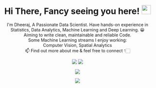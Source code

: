 
# <p align="center" > <h1 align="center" > Hi There, Fancy seeing you here! <img src="https://user-images.githubusercontent.com/21185758/90338872-fd1c7d00-dfec-11ea-96f1-ca4245a05836.gif" width="30px"></h1></p>
  
 <p align="center" >
I'm Dheeraj, A Passionate Data Scientist. Have hands-on experience in Statistics, Data Analytics, Machine Learning and Deep Learning. 😀 </br> 
Aiming to write clean, maintainable and reliable Code.</br> 
Some Machine Learning streams I enjoy working: </br> Computer Vision, Spatial Analytics</br> 
📫 Find out more about me & feel free to connect 👇🏻 </br>
</p>


<p align="center">
  <a href="https://www.linkedin.com/in/dnglinkdin/"><img src="https://img.shields.io/badge/linkedin-%230177B5?style=flat&logo=linkedin&logoColor=white"/></a>
  <a href="mailto:dnag.exp@gmail.com"><img src="https://img.shields.io/badge/-mail-c14438?style=flat&logo=Gmail&logoColor=white&link=mailto:me@muhammad-saad.me"></a>
</p>
<p align="center" ><a href="https://github-readme-stats.vercel.app/api?username=DNg-tiger&show_icons=true"><img src="https://github-readme-stats.vercel.app/api?username=DNg-tiger&show_icons=true"></a></p>
<!--
<p align="center">
<a href="http://web-resume-dng.herokuapp.com/"><img src="https://img.shields.io/badge/-Visit My Portfolio-0A0A0A?style=flat&logo=data%3Aimage%2Fpng%3Bbase64%2CiVBORw0KGgoAAAANSUhEUgAAAEAAAABACAYAAACqaXHeAAAABmJLR0QA%2FwD%2FAP%2BgvaeTAAAIgElEQVR4nO2be5DWVRnHv2dh2eHqAqYOI0Iqggh2mdAIdAzFNC%2FRBcf%2B0KyIyrHLZBMI5kxmY04244XRFmmaytQma9IRiyYnDUyRvI2ZsoCLSZKRLtIuAi776Y%2Fze4fnd97f7%2Fe%2Bv8sCTnxndubd9zzP93nO%2FTzPOa90CIfwfw030AaAoZJmSPqQpCmSJkk6WtLI6K9fUq%2BkbklbJb0oqVPSY5LWOuf2DLSPlQMYA3wOWAXspjh6gd8DnwFGHOh6NQQwHVgBvFWi0mnoAe4AJlXpcyVTADhW0g2SPpnC%2BYL8kH5C0gZJXZK2S9ohaYikseZvqvx0mS1pfALXXkm%2FlLTEOfdyFf4XBjAEuA7YldJr9wHHleD%2FVsaI6AWuAoZUWac8zk0Dnk5wbJv5%2FIOSNm43XPcAjyTYW1emkYs69oloTlq8DFwEXGy%2Bu62knTWG64Lou3MTGn47MK%2Ba2jV2ahGw1xjvA74LDIvKz7a9VsJOG36Y1zDOlA0CrgbeDvz4chV1zHLqmqDlXwc%2BEsi835T%2FpYStM%2BzoSpGZHY08iyVFbTZyaFFg6Fn86h%2FKtRuZf5awd53h6ciQG4tfByyqHQn4Od9vDDwOHJYh%2F%2B9Irh8YU9Dm3429zPkdNfpjRr6vkU4eR6YB%2FzXk67IqH%2Bn8ycifWcCmnUa9wMgmdEYBjxq97UkjNK8jrcBTdkhjFqMMve8bnasK2L3J6P8sh96RkY%2B2s4qfE4DvGLI9wClN6s0zeg%2FltDkq6r1CIwi%2FMO4x%2Bovz6FuidxM%2F4V2TQ3c0%2B7aoXURbZJO63zA21wMtBXz%2FpuHoBSbk5RDwC0PyDDA4p%2F7DRn9%2BkzrDgC1Gb0Fuxz3PYOBvhufOvAQnEV%2F15xZwwvbkb5rUWWp0tgBtee0arnMMVx9wfB7lDqP8h4IOjIsMgw%2BPD28gfxSww9hdWMRuwPk7w3dHs0pjgJ1G8ewSDqw0PFc3kL3XyD4DDCpq13DOMZw9NJNUwWdyangeKJwzAC40XK%2BmDWlgvpHrB84oajPgdcBGw31pM0oPGoWlJR1oIX6i%2B2qCzATgP0bm9oK2BpOw2wBLDPeDjUiGEt%2F6JhdxJuC8zPC9ZochPuJ7wpRvamqY1ttoBzrx%2B%2F%2F8oGyC4e8h62AEnG6EN%2Bd1JIVzEH4q1XB99L0Dfmq%2B3wV8sKCNTxueexPKbcR4mi0LDxmzzOdHizgTwjm3V9Ii89WVwMmSrpdk5%2BQVzrnHC5qZZj53JZTbsDzWyGEDnGg%2BryvoTB2ccw9IWhn92yppleKNssw5t6KEiZPM5%2BcTym0DTEllIR5NXVjCoSTu8cT3%2BRrupsBxN%2BDeYPg%2BkFB%2BpilfnUW0yQhOLeNUAncLcH9Q%2BTVAa0nedval6PqA4Qky7zU2X8oiWxKR3E%2BJ%2FT%2BBdzTxQ1ENO4DpJbnPM3xPp8iMNzLbGhHmCnqacPDD1OftbEa5C39sbolkr8DHEXObGR3ADYbr5hSZYUZmV5X1y3KsHVhGPIP8FvB5fMbHZpk2EN8qa9gInN7Ajk2FfSpFpm2%2FNQA%2Bi7QQf%2BixWI9ZoIDziae107AbmJ1i63DD0Q8cmSJ3hOFLngLAMcDNUU%2B8jr98uBWY2GTF24DPEl%2BRwY%2BAZSQfUy8JZN%2FAR6IdQLf5vpOE6YAfTTWszfDteCNXvwjiLzPeTOmBncD5GeSTge9R3%2BPgc3KnZuieG1R%2BgimbGDTCWQn6dmFdFJYbublGbnVYeCzx%2BZiE3cCUSL4FP4eXAmtT5Dfiezdzfwe%2BbXR%2BlFBu8xJXBmXtxN8enJBh52tG7se2bLCkxZJqAUiXpAWS1sofGVdImih%2FhX0P8JqkUyWlpcWfknSLpLucc29nVd7Yz4LdisOXIpdEfknSc865zgwee1R%2BMVYCvGJaZ05QZk9QaXgDWA7MUk7gL1Nr6MasN%2FikrJ0ClwW6dteoC7MDWXvAOy0stMNoRFA2MqHC%2FfgY%2FyZ83q1M3m448K%2BgETqiBu1OsHsfcArxqHUnMDrDxiQjWx8OA%2F8wAuEIOMuUbcEvlu1FK5zi4MeJnxWagX2D8JMG%2FDZFXp8QiVq7hq6o0iPwK2eXKbulyooHPswDtiZU9CXgC8AfMxrjIfx2mHgNRjwjVZcSc5His9q3ECbhTUnTnXOvVFPlREeHS%2FqofGiLpCclraotpsBMSUsjmbQ4ZXOk1xn9tUiqrfq9ko5yzvUkGT%2BH5FAV%2FPlgTp3SAQAwg%2FzTpYbstDh%2B1e3Arwl78AHMbcAx%2B6l%2BmcCfP2z%2BcCVwHHA58NuMDoS8FyMHI%2FDxRQ27CRK2%2BNzjFPwbpRuDkZLvaizFgQF%2FVptheyzx1PmNDeTtCbOn1CjGZ1O2AZuBExtrVA%2FiF7VbyX6dMoMqrscNoX0jsIkGd3xVA78NWlyQITuO%2BLmm3AOJiHQy8QXmEUqc%2FnLafg%2Fxd8fLM2RHAE8a2fJPZAz5eey76QV%2F6zq0EvJ0m6PweYAaNpByawQcBqw2sn3Ax6p26OvBUHyYJh4vFbTVCjxgbO0EZqTIHgH8NfDtSwPhV%2FiAAeAFYFpjzVw2WvB3BTX0AxenyM4kHs1CgUdZeR38CvHXI73AAirYJvH3hcuDCl2bINeKf7hpI9m%2BAev5BAcuov7ktQZ4XwlOB%2Fww4LwrbFh8KPxcILedqud8Ew5PIr7q1nrhblLmawZXG%2FGbYoBfYe4o8HcGSVHhOqpa7fMicvxa4k9q7Ii4HDi6AcdY4M%2BB7q%2Fxw3wi%2FkcRYY%2BDP%2BEt5kD9YCKoxMSox5LQj39t2gF8EZgFnIB%2FizSZ%2BjR6N%2FBz4lugRR9wJwdJkBYD%2Fl1xB%2FF3%2FlWh9qOpgz%2Bqi3p3If6StUxj9ODfLF3KAP1sbn%2F9cHKmpJPl09NTJb1L0ij59LqT1CP%2FK7JXJa3XO%2F2Hk4dwCO8c%2FA8k8ViD394bVQAAAABJRU5ErkJggg%3D%3D"></a>
</p>
<p align="center">
<a href ="https://drive.google.com/file/d/1HGtcKRtQC6rcOxYjoN32yP9TKKW2glEN/view"><img src="https://img.shields.io/badge/-Resume-0A0A0A?style=flat&logo=data%3Aimage%2Fpng%3Bbase64%2CiVBORw0KGgoAAAANSUhEUgAAAEAAAABACAYAAACqaXHeAAAABmJLR0QA%2FwD%2FAP%2BgvaeTAAAIgElEQVR4nO2be5DWVRnHv2dh2eHqAqYOI0Iqggh2mdAIdAzFNC%2FRBcf%2B0KyIyrHLZBMI5kxmY04244XRFmmaytQma9IRiyYnDUyRvI2ZsoCLSZKRLtIuAi776Y%2Fze4fnd97f7%2Fe%2Bv8sCTnxndubd9zzP93nO%2FTzPOa90CIfwfw030AaAoZJmSPqQpCmSJkk6WtLI6K9fUq%2BkbklbJb0oqVPSY5LWOuf2DLSPlQMYA3wOWAXspjh6gd8DnwFGHOh6NQQwHVgBvFWi0mnoAe4AJlXpcyVTADhW0g2SPpnC%2BYL8kH5C0gZJXZK2S9ohaYikseZvqvx0mS1pfALXXkm%2FlLTEOfdyFf4XBjAEuA7YldJr9wHHleD%2FVsaI6AWuAoZUWac8zk0Dnk5wbJv5%2FIOSNm43XPcAjyTYW1emkYs69oloTlq8DFwEXGy%2Bu62knTWG64Lou3MTGn47MK%2Ba2jV2ahGw1xjvA74LDIvKz7a9VsJOG36Y1zDOlA0CrgbeDvz4chV1zHLqmqDlXwc%2BEsi835T%2FpYStM%2BzoSpGZHY08iyVFbTZyaFFg6Fn86h%2FKtRuZf5awd53h6ciQG4tfByyqHQn4Od9vDDwOHJYh%2F%2B9Irh8YU9Dm3429zPkdNfpjRr6vkU4eR6YB%2FzXk67IqH%2Bn8ycifWcCmnUa9wMgmdEYBjxq97UkjNK8jrcBTdkhjFqMMve8bnasK2L3J6P8sh96RkY%2B2s4qfE4DvGLI9wClN6s0zeg%2FltDkq6r1CIwi%2FMO4x%2Bovz6FuidxM%2F4V2TQ3c0%2B7aoXURbZJO63zA21wMtBXz%2FpuHoBSbk5RDwC0PyDDA4p%2F7DRn9%2BkzrDgC1Gb0Fuxz3PYOBvhufOvAQnEV%2F15xZwwvbkb5rUWWp0tgBtee0arnMMVx9wfB7lDqP8h4IOjIsMgw%2BPD28gfxSww9hdWMRuwPk7w3dHs0pjgJ1G8ewSDqw0PFc3kL3XyD4DDCpq13DOMZw9NJNUwWdyangeKJwzAC40XK%2BmDWlgvpHrB84oajPgdcBGw31pM0oPGoWlJR1oIX6i%2B2qCzATgP0bm9oK2BpOw2wBLDPeDjUiGEt%2F6JhdxJuC8zPC9ZochPuJ7wpRvamqY1ttoBzrx%2B%2F%2F8oGyC4e8h62AEnG6EN%2Bd1JIVzEH4q1XB99L0Dfmq%2B3wV8sKCNTxueexPKbcR4mi0LDxmzzOdHizgTwjm3V9Ii89WVwMmSrpdk5%2BQVzrnHC5qZZj53JZTbsDzWyGEDnGg%2BryvoTB2ccw9IWhn92yppleKNssw5t6KEiZPM5%2BcTym0DTEllIR5NXVjCoSTu8cT3%2BRrupsBxN%2BDeYPg%2BkFB%2BpilfnUW0yQhOLeNUAncLcH9Q%2BTVAa0nedval6PqA4Qky7zU2X8oiWxKR3E%2BJ%2FT%2BBdzTxQ1ENO4DpJbnPM3xPp8iMNzLbGhHmCnqacPDD1OftbEa5C39sbolkr8DHEXObGR3ADYbr5hSZYUZmV5X1y3KsHVhGPIP8FvB5fMbHZpk2EN8qa9gInN7Ajk2FfSpFpm2%2FNQA%2Bi7QQf%2BixWI9ZoIDziae107AbmJ1i63DD0Q8cmSJ3hOFLngLAMcDNUU%2B8jr98uBWY2GTF24DPEl%2BRwY%2BAZSQfUy8JZN%2FAR6IdQLf5vpOE6YAfTTWszfDteCNXvwjiLzPeTOmBncD5GeSTge9R3%2BPgc3KnZuieG1R%2BgimbGDTCWQn6dmFdFJYbublGbnVYeCzx%2BZiE3cCUSL4FP4eXAmtT5Dfiezdzfwe%2BbXR%2BlFBu8xJXBmXtxN8enJBh52tG7se2bLCkxZJqAUiXpAWS1sofGVdImih%2FhX0P8JqkUyWlpcWfknSLpLucc29nVd7Yz4LdisOXIpdEfknSc865zgwee1R%2BMVYCvGJaZ05QZk9QaXgDWA7MUk7gL1Nr6MasN%2FikrJ0ClwW6dteoC7MDWXvAOy0stMNoRFA2MqHC%2FfgY%2FyZ83q1M3m448K%2BgETqiBu1OsHsfcArxqHUnMDrDxiQjWx8OA%2F8wAuEIOMuUbcEvlu1FK5zi4MeJnxWagX2D8JMG%2FDZFXp8QiVq7hq6o0iPwK2eXKbulyooHPswDtiZU9CXgC8AfMxrjIfx2mHgNRjwjVZcSc5His9q3ECbhTUnTnXOvVFPlREeHS%2FqofGiLpCclraotpsBMSUsjmbQ4ZXOk1xn9tUiqrfq9ko5yzvUkGT%2BH5FAV%2FPlgTp3SAQAwg%2FzTpYbstDh%2B1e3Arwl78AHMbcAx%2B6l%2BmcCfP2z%2BcCVwHHA58NuMDoS8FyMHI%2FDxRQ27CRK2%2BNzjFPwbpRuDkZLvaizFgQF%2FVptheyzx1PmNDeTtCbOn1CjGZ1O2AZuBExtrVA%2FiF7VbyX6dMoMqrscNoX0jsIkGd3xVA78NWlyQITuO%2BLmm3AOJiHQy8QXmEUqc%2FnLafg%2Fxd8fLM2RHAE8a2fJPZAz5eey76QV%2F6zq0EvJ0m6PweYAaNpByawQcBqw2sn3Ax6p26OvBUHyYJh4vFbTVCjxgbO0EZqTIHgH8NfDtSwPhV%2FiAAeAFYFpjzVw2WvB3BTX0AxenyM4kHs1CgUdZeR38CvHXI73AAirYJvH3hcuDCl2bINeKf7hpI9m%2BAev5BAcuov7ktQZ4XwlOB%2Fww4LwrbFh8KPxcILedqud8Ew5PIr7q1nrhblLmawZXG%2FGbYoBfYe4o8HcGSVHhOqpa7fMicvxa4k9q7Ii4HDi6AcdY4M%2BB7q%2Fxw3wi%2FkcRYY%2BDP%2BEt5kD9YCKoxMSox5LQj39t2gF8EZgFnIB%2FizSZ%2BjR6N%2FBz4lugRR9wJwdJkBYD%2Fl1xB%2FF3%2FlWh9qOpgz%2Bqi3p3If6StUxj9ODfLF3KAP1sbn%2F9cHKmpJPl09NTJb1L0ij59LqT1CP%2FK7JXJa3XO%2F2Hk4dwCO8c%2FA8k8ViD394bVQAAAABJRU5ErkJggg%3D%3D"></a></p>
-->
<p align="center"><a href="https://visitor-badge.laobi.icu/badge?page_id=Dheeraj-1999" alt="profile visitors"><img src="https://visitor-badge.laobi.icu/badge?page_id=Dheeraj-1999"><a><p>

<!--
**Dheeraj-1999/Dheeraj-1999** is a ✨ _special_ ✨ repository because its `README.md` (this file) appears on your GitHub profile.

Here are some ideas to get you started:

- 🔭 I’m currently working on ...
- 🌱 I’m currently learning ...
- 👯 I’m looking to collaborate on ...
- 🤔 I’m looking for help with ...
- 💬 Ask me about ...

- 😄 Pronouns: ...
- ⚡ Fun fact: ...
-->

